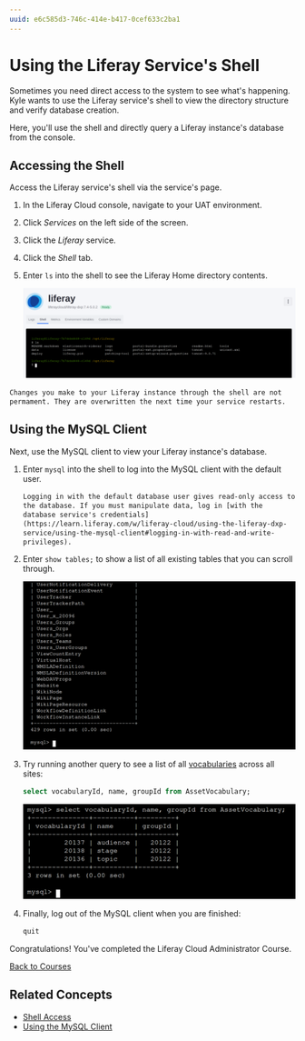 ```yaml
---
uuid: e6c585d3-746c-414e-b417-0cef633c2ba1
---
```


# Using the Liferay Service's Shell

Sometimes you need direct access to the system to see what's happening. Kyle wants to use the Liferay service's shell to view the directory structure and verify database creation. 

Here, you'll use the shell and directly query a Liferay instance's database from the console.

## Accessing the Shell

Access the Liferay service's shell via the service's page.

1. In the Liferay Cloud console, navigate to your UAT environment.

1. Click *Services* on the left side of the screen.

1. Click the *Liferay* service.

1. Click the *Shell* tab.

1. Enter `ls` into the shell to see the Liferay Home directory contents.

    ![Directly read or modify any of the files in your services via the shell, like those in the Liferay Home directory.](./using-the-liferay-services-shell/images/01.png)

```{note}
Changes you make to your Liferay instance through the shell are not permament. They are overwritten the next time your service restarts.
```

## Using the MySQL Client

Next, use the MySQL client to view your Liferay instance's database. 

1. Enter `mysql` into the shell to log into the MySQL client with the default user.

    ```{note}
    Logging in with the default database user gives read-only access to the database. If you must manipulate data, log in [with the database service's credentials](https://learn.liferay.com/w/liferay-cloud/using-the-liferay-dxp-service/using-the-mysql-client#logging-in-with-read-and-write-privileges).
    ```

1. Enter `show tables;` to show a list of all existing tables that you can scroll through.

    ![Use the show tables MySQL command to see all tables in your Liferay database.](./using-the-liferay-services-shell/images/02.png)

1. Try running another query to see a list of all [vocabularies](https://learn.liferay.com/w/dxp/content-authoring-and-management/tags-and-categories/organizing-content-with-categories-and-tags) across all sites:

    ```sql
    select vocabularyId, name, groupId from AssetVocabulary;
    ```

    ![You can use the default user to perform any read-only MySQL query, like viewing all vocabularies.](./using-the-liferay-services-shell/images/03.png)

1. Finally, log out of the MySQL client when you are finished:

    ```sql
    quit
    ```

Congratulations! You've completed the Liferay Cloud Administrator Course.

[Back to Courses](../../index.md)

## Related Concepts

* [Shell Access](https://learn.liferay.com/web/guest/w/liferay-cloud/troubleshooting/shell-access)
* [Using the MySQL Client](https://learn.liferay.com/web/guest/w/liferay-cloud/using-the-liferay-dxp-service/using-the-mysql-client)
